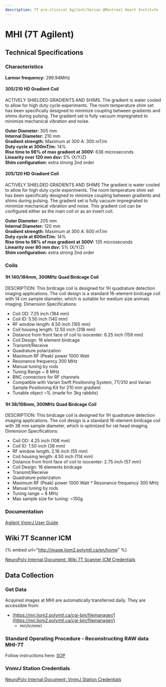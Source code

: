 ```yaml
---
description: 7T pre-clinical Agilent/Varian @Montreal Heart Institute
---
```


# MHI \(7T Agilent\)

## Technical Specifications

### Characteristics <a id="characteristics"></a>

**Larmor frequency:** 299.94MHz

#### 305/210 HD Gradient Coil <a id="hd_gradient_coil"></a>

ACTIVELY SHIELDED GRADIENTS AND SHIMS. The gradient is water cooled to allow for high duty cycle experiments. The room temperature shim set has been specifically designed to minimize coupling between gradients and shims during pulsing. The gradient set is fully vacuum impregnated to minimize mechanical vibration and noise.

**Outer Diameter:** 305 mm  
**Internal Diameter:** 210 mm  
**Gradient strength:** Maximum at 300 A: 300 mT/m  
**Duty cycle at 300mT/m:** 14%  
**Rise time to 98% of max gradient at 300V:** 638 microseconds  
**Linearity over 120 mm dsv:** 5% \(X/Y/Z\)  
**Shim configuration:** extra strong 2nd order

#### 205/120 HD Gradient Coil <a id="hd_gradient_coil1"></a>

ACTIVELY SHIELDED GRADIENTS AND SHIMS The gradient is water cooled to allow for high duty cycle experiments. The room temperature shim set has been specifically designed to minimize coupling between gradients and shims during pulsing. The gradient set is fully vacuum impregnated to minimize mechanical vibration and noise. This gradient coil can be configured either as the main coil or as an insert coil.

**Outer Diameter:** 205 mm  
**Internal Diameter:** 120 mm  
**Gradient strength:** Maximum at 300 A: 600 mT/m  
**Duty cycle at 600mT/m:** 14%  
**Rise time to 98% of max gradient at 300V:** 135 microseconds  
**Linearity over 80 mm dsv:** 5% \(X/Y/Z\)  
**Shim configuration:** extra strong 2nd order

### Coils <a id="coils"></a>

#### 1H 140/184mm, 300MHz Quad Birdcage Coil <a id="h_140184mm_300mhz_quad_birdcage_coil"></a>

DESCRIPTION: This birdcage coil is designed for 1H quadrature detection imaging applications. The coil design is a standard 16-element birdcage coil with 14 cm sample diameter, which is suitable for medium size animals imaging. Dimension Specifications:

* Coil OD: 7.25 inch \(184 mm\)
* Coil ID: 5.50 inch \(140 mm\)
* RF window length: 6.50 inch \(165 mm\)
* Coil housing length: 12.50 inch \(318 mm\)
* Distance from front face of coil to isocenter: 6.25 inch \(159 mm\)
* Coil Design: 16 element birdcage
* Transmit/Receive
* Quadrature polarization
* Maximum RF \(Peak\) power 1000 Watt
* Resonance frequency 300 MHz
* Manual tuning by rods
* Tuning Range ~ 8 MHz
* BNC connectors for RF channels
* Compatible with Varian Swift Positioning System, 7T/310 and Varian Sample Positioning Kit for 210 mm gradient
* Tunable object ~1L \(made for 3kg rabbits\)

#### 1H 38/108mm, 300MHz Quad Birdcage Coil <a id="h_38108mm_300mhz_quad_birdcage_coil"></a>

DESCRIPTION: This birdcage coil is designed for 1H quadrature detection imaging applications. The coil design is a standard 16-element birdcage coil with 38 mm sample diameter, which is optimized for rat head imaging. Dimension Specifications:

* Coil OD: 4.25 inch \(108 mm\)
* Coil ID: 1.50 inch \(38 mm\)
* RF window length: 2.16 inch \(55 mm\)
* Coil housing length: 4.50 inch \(114 mm\)
* Distance from front face of coil to isocenter: 2.75 inch \(57 mm\)
* Coil Design: 16 elements birdcage
* Transmit/Receive
* Quadrature polarization
* Maximum RF \(Peak\) power 1000 Watt \* Resonance frequency 300 MHz
* Manual tuning by rods
* Tuning range ~ 8 MHz
* Max sample size for tuning: ~150g

### Documentation <a id="documentation"></a>

[Agilent VnmrJ User Guide](https://drive.google.com/file/d/1AtDdgojTqKkPOf0iuQ8QXM83p2936Rti/view?usp=sharing)

## Wiki 7T Scanner ICM <a id="wiki_7t_scanner_icm"></a>

{% embed url="http://image.liom2.polymtl.ca/en/home" %}

[NeuroPoly Internal Document: Wiki 7T Scanner ICM Credentials](https://docs.google.com/document/d/13iNhiBKYZWT9ytsvYeeYV4FJn6Wn00q9Ctka7toMV08/edit#heading=h.1fo74ej6y2sr)

## Data Collection

### Get Data

Acquired images at MHI are automatically transferred daily. They are accessible from:

* [https://mri.liom2.polymtl.ca/cgi-bin/filemanager/](https://mri.liom2.polymtl.ca/cgi-bin/filemanager/)
  * mri/icmmri

### Standard Operating Procedure - Reconstructing RAW data MHI-7T

Follow instructions here: [SOP](https://docs.google.com/document/d/1wzjTBF5lHIqEDCpvoWIytJ5r-zAaxbk7Z-gw0P27Sgs/edit?usp=sharing)

### VnmrJ Station Credentials

[NeuroPoly Internal Document: VnmrJ Station Credentials](https://docs.google.com/document/d/13iNhiBKYZWT9ytsvYeeYV4FJn6Wn00q9Ctka7toMV08/edit#heading=h.wjx9vayb6rpl)

